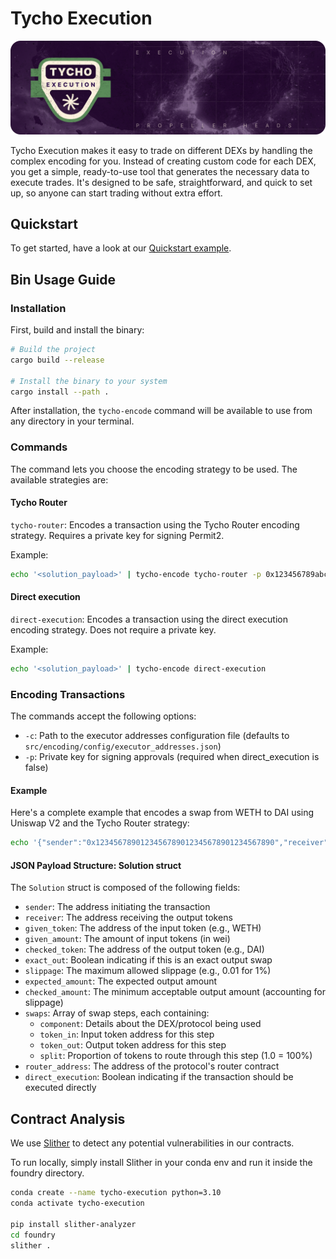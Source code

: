 # Tycho Execution

![img.png](banner.png)

Tycho Execution makes it easy to trade on different DEXs by handling the complex encoding for you. Instead of creating
custom code for each DEX, you get a simple, ready-to-use tool that generates the necessary data to execute trades. It's
designed to be safe, straightforward, and quick to set up, so anyone can start trading without extra effort.

## Quickstart

To get started, have a look at our [Quickstart example](examples/quickstart/README.md).

## Bin Usage Guide

### Installation

First, build and install the binary:

```bash
# Build the project
cargo build --release

# Install the binary to your system
cargo install --path .
```

After installation, the `tycho-encode` command will be available to use from any directory in your terminal.

### Commands

The command lets you choose the encoding strategy to be used. The available strategies are:

#### Tycho Router

`tycho-router`: Encodes a transaction using the Tycho Router encoding strategy. Requires a private key for signing
Permit2.

Example:

```bash
echo '<solution_payload>' | tycho-encode tycho-router -p 0x123456789abcdef123456789abcdef123456789abcdef123456789abcdef1234
```

#### Direct execution

`direct-execution`: Encodes a transaction using the direct execution encoding strategy. Does not require a private key.

Example:

```bash
echo '<solution_payload>' | tycho-encode direct-execution
```

### Encoding Transactions

The commands accept the following options:

- `-c`: Path to the executor addresses configuration file (defaults to `src/encoding/config/executor_addresses.json`)
- `-p`: Private key for signing approvals (required when direct_execution is false)

#### Example

Here's a complete example that encodes a swap from WETH to DAI using Uniswap V2 and the Tycho Router strategy:

```bash
echo '{"sender":"0x1234567890123456789012345678901234567890","receiver":"0x1234567890123456789012345678901234567890","given_token":"0xC02aaA39b223FE8D0A0e5C4F27eAD9083C756Cc2","given_amount":"1000000000000000000","checked_token":"0x6B175474E89094C44Da98b954EedeAC495271d0F","exact_out":false,"slippage":0.01,"expected_amount":"1000000000000000000","checked_amount":"990000000000000000","router_address":"0xaa820C29648D5EA543d712cC928377Bd7206a0E7","swaps":[{"component":{"id":"0x88e6A0c2dDD26FEEb64F039a2c41296FcB3f5640","protocol_system":"uniswap_v2","protocol_type_name":"UniswapV2Pool","chain":"ethereum","tokens":["0xC02aaA39b223FE8D0A0e5C4F27eAD9083C756Cc2"],"contract_ids":["0x7a250d5630B4cF539739dF2C5dAcb4c659F2488D"],"static_attributes":{"factory":"0x5c69bee701ef814a2b6a3edd4b1652cb9cc5aa6f"},"change":"Update","creation_tx":"0x0000000000000000000000000000000000000000000000000000000000000000","created_at":"2024-02-28T12:00:00"},"token_in":"0xC02aaA39b223FE8D0A0e5C4F27eAD9083C756Cc2","token_out":"0x6B175474E89094C44Da98b954EedeAC495271d0F","split":0.0}],"direct_execution":true}' | tycho-encode tycho-router -p 0x123456789abcdef123456789abcdef123456789abcdef123456789abcdef1234  
```

#### JSON Payload Structure: Solution struct

The `Solution` struct is composed of the following fields:

- `sender`: The address initiating the transaction
- `receiver`: The address receiving the output tokens
- `given_token`: The address of the input token (e.g., WETH)
- `given_amount`: The amount of input tokens (in wei)
- `checked_token`: The address of the output token (e.g., DAI)
- `exact_out`: Boolean indicating if this is an exact output swap
- `slippage`: The maximum allowed slippage (e.g., 0.01 for 1%)
- `expected_amount`: The expected output amount
- `checked_amount`: The minimum acceptable output amount (accounting for slippage)
- `swaps`: Array of swap steps, each containing:
    - `component`: Details about the DEX/protocol being used
    - `token_in`: Input token address for this step
    - `token_out`: Output token address for this step
    - `split`: Proportion of tokens to route through this step (1.0 = 100%)
- `router_address`: The address of the protocol's router contract
- `direct_execution`: Boolean indicating if the transaction should be executed directly

## Contract Analysis

We use [Slither](https://github.com/crytic/slither) to detect any potential vulnerabilities in our contracts.

To run locally, simply install Slither in your conda env and run it inside the foundry directory.

```bash
conda create --name tycho-execution python=3.10
conda activate tycho-execution

pip install slither-analyzer
cd foundry
slither .
```